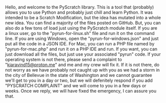 Hello, and welcome to the PyScratch library. This is a tool that (probably) allows you to use Python and probably just chill and learn Python. It was intended to be a Scratch Modification, but the idea has mutated into a whole new idea. You can find a majority of the files posted on GitHub. But, you can also do a few tons of load just using the PyScratch module itself. If you are a linux user, go to the "pyrun-for-linux.sh" file and run it on the command line. If you are using Windows, open the "pyrun-for-windows.json" and just put all the code in a JSON IDE. For Mac, you can run a PHP file named by "pyrun-for-mac.php" and run it on a PHP IDE and run. If you want, you can just download all the files, but just use your associated "pyrun" code. If your operating system is not there, please send a complaint to "kiaravind15@proton.me" and me and my crew will fix it. If it is not there, do not worry as we have probably not caught up with you as we had a storm in the city of Bellevue in the state of Washington and we cannot guarantee we'll get to you in a day or two, but we will defenitely respond if you add "PYSCRATCH COMPLAINT" and we will come to you in a few days or weeks. Once we reply, we will have fixed the emergency, I can assure you that.
